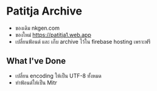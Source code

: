 # Patitja Archive
- ของเดิม nkgen.com 
- ของใหม่ https://patitja1.web.app
- เปลี่ยนฟ้อนต์ และ เก็บ archive ไว้ใน firebase hosting เพราะฟรี

## What I've Done
- เปลี่ยน encoding ให้เป็น UTF-8 ทั้งหมด
- ทำฟ้อนต์ให้เป็น Mitr

